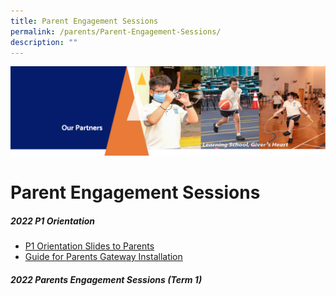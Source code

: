 ```yaml
---
title: Parent Engagement Sessions
permalink: /parents/Parent-Engagement-Sessions/
description: ""
---
```

![](/images/OurPartners.png)

Parent Engagement Sessions
==========================

##### **2022 P1 Orientation**

*   [P1 Orientation Slides to Parents](https://zhangdepri.moe.edu.sg/qql/slot/u180/Our%20Partners/Parents/Parent%20Engagement%20Sessions/2022%20P1%20Orientation%20Sharing%20for%20Parents.pdf)
*   [Guide for Parents Gateway Installation](https://zhangdepri.moe.edu.sg/qql/slot/u180/Our%20Partners/Parents/Parent%20Engagement%20Sessions/Parents%20Gateway%20Instrutional%20Guide%20(Installation).pdf)

  

##### **2022 Parents Engagement Sessions (Term 1)**